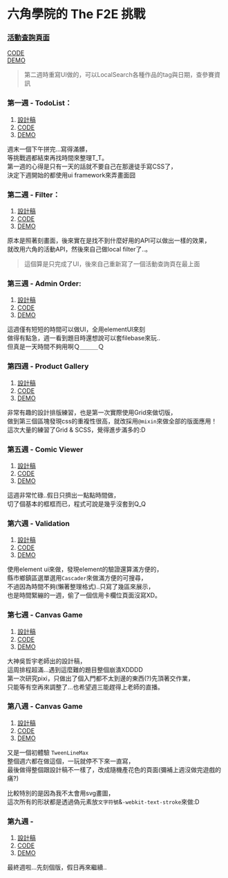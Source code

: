 # 六角學院的 The F2E 挑戰

### [活動查詢頁面](https://guahsu.github.io/TheF2E/dist/index.html#/)
[CODE](https://github.com/guahsu/TheF2E/blob/master/src/components/Index.vue)  
[DEMO](https://guahsu.github.io/TheF2E/dist/index.html#/)  
> 第二週時重寫UI做的，可以LocalSearch各種作品的tag與日期，查參賽資訊

### 第一週 - TodoList：
1. [設計稿](https://hexschool.github.io/THE_F2E_Design/todolist/)  
2. [CODE](https://github.com/guahsu/TheF2E/blob/master/src/components/TodoList.vue)  
3. [DEMO](https://guahsu.github.io/TheF2E/dist/index.html#/1/todolist)  

週末一個下午拼完...寫得滿髒，  
等挑戰週都結束再找時間來整理T_T。  
第一週的心得是只有一天的話就不要自己在那邊徒手寫CSS了，  
決定下週開始的都使用ui framework來弄畫面囧

### 第二週 - Filter：
1. [設計稿](https://hexschool.github.io/THE_F2E_Design/week2-filter/)  
2. [CODE](https://github.com/guahsu/TheF2E/blob/master/src/components/Filter.vue)  
3. [DEMO](https://guahsu.github.io/TheF2E/dist/index.html#/2/filter)  

原本是照著刻畫面，後來實在是找不到什麼好用的API可以做出一樣的效果，  
就改用六角的活動API，然後來自己做local filter了..。  
> 這個算是只完成了UI，後來自己重新寫了一個活動查詢頁在最上面

### 第三週 - Admin Order:
1. [設計稿](https://hexschool.github.io/THE_F2E_Design/week3-admin%20order/)  
2. [CODE](https://github.com/guahsu/TheF2E/blob/master/src/components/AdminOrder.vue)  
3. [DEMO](https://guahsu.github.io/TheF2E/dist/index.html#/3/admin_order)  

這週僅有短短的時間可以做UI，全用elementUI來刻  
做得有點急，週一看到題目時還想說可以套filebase來玩..  
但真是一天時間不夠用啊Ｑ＿＿＿Ｑ

### 第四週 - Product Gallery
1. [設計稿](https://hexschool.github.io/THE_F2E_Design/week4-product%20gallery/)
2. [CODE](https://github.com/guahsu/TheF2E/blob/master/src/components/ProductGallery.vue)  
3. [DEMO](https://guahsu.github.io/TheF2E/dist/index.html#/4/product_gallery)  

非常有趣的設計排版練習，也是第一次實際使用Grid來做切版，  
做到第三個區塊發現css的重複性很高，就改採用`@mixin`來做全部的版面應用！  
這次大量的練習了Grid & SCSS，覺得進步滿多的:D

### 第五週 - Comic Viewer
1. [設計稿](https://hexschool.github.io/THE_F2E_Design/week5-comic%20viewer/)
2. [CODE](https://github.com/guahsu/TheF2E/blob/master/src/components/ComicViewer.vue)  
3. [DEMO](https://guahsu.github.io/TheF2E/dist/index.html#/5/comic_viewer)  

這週非常忙碌..假日只擠出一點點時間做，  
切了個基本的框框而已，程式可說是幾乎沒套到Q_Q

### 第六週 - Validation
1. [設計稿](https://hexschool.github.io/THE_F2E_Design/week6-validation/)
2. [CODE](https://github.com/guahsu/TheF2E/blob/master/src/components/Validation.vue)  
3. [DEMO](https://guahsu.github.io/TheF2E/dist/index.html#/6/validation)  

使用element ui來做，發現element的驗證還算滿方便的，  
縣市鄉鎮區選單選用`Cascader`來做滿方便的可搜尋，  
不過因為時間不夠(懶著整理格式)..只寫了幾區來展示，  
也是時間緊繃的一週，偷了一個信用卡欄位頁面沒寫XD。

### 第七週 - Canvas Game
1. [設計稿](https://hackmd.io/N5yEjm2vSx6D41qAbJGDmw/)
2. [CODE](https://github.com/guahsu/TheF2E/blob/master/src/components/CanvasGame/stage.vue)  
3. [DEMO](https://guahsu.github.io/TheF2E/dist/index.html#/7/canvas_game)  

大神吳哲宇老師出的設計稿，  
這周排程超滿...遇到這麼難的題目整個崩潰XDDDD  
第一次研究pixi，只做出了個入門都不太到邊的東西(?)先頂著交作業，  
只能等有空再來調整了...也希望週三能趕得上老師的直播。

### 第八週 - Canvas Game
1. [設計稿](https://hexschool.github.io/THE_F2E_Design/week8-parallax%20scrolling/)
2. [CODE](https://github.com/guahsu/TheF2E/blob/master/src/components/ParallaxScrolling.vue)  
3. [DEMO](https://guahsu.github.io/TheF2E/dist/index.html#/8/parallax_scrolling)  

又是一個初體驗 `TweenLineMax`  
整個週六都在做這個，一玩就停不下來一直寫，  
最後做得整個跟設計稿不一樣了，改成隨機產花色的頁面(彌補上週沒做完遊戲的痛?)  

比較特別的是因為我不太會用svg畫圖，  
這次所有的形狀都是透過偽元素放`文字符號`&`-webkit-text-stroke`來做:D

### 第九週 - 
1. [設計稿](https://xd.adobe.com/spec/f02993f5-4d00-4282-5a3b-cc27869f9afd-8618/)
2. [CODE](https://github.com/guahsu/TheF2E/blob/master/src/components/SkillTree.vue)  
3. [DEMO](https://guahsu.github.io/TheF2E/dist/index.html#/9/skill_tree)  

最終週啦...先刻個版，假日再來繼續..